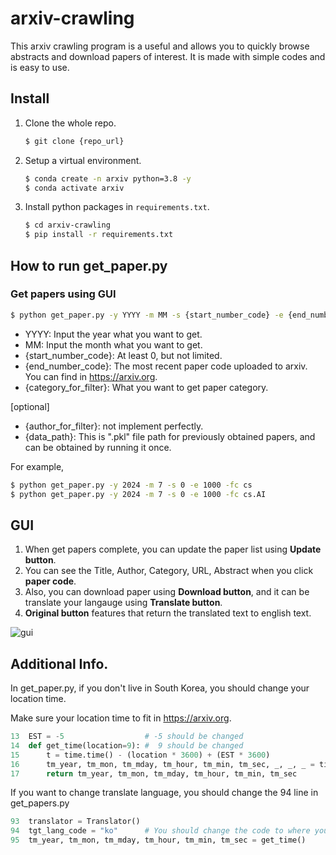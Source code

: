 # arxiv-crawling
This arxiv crawling program is a useful and allows you to quickly browse abstracts and download papers of interest. 
It is made with simple codes and is easy to use.

## Install

1. Clone the whole repo.
    ```bash
    $ git clone {repo_url}
    ```

1. Setup a virtual environment.
    ```bash
    $ conda create -n arxiv python=3.8 -y
    $ conda activate arxiv
    ```

1. Install python packages in `requirements.txt`.
    ```bash
    $ cd arxiv-crawling
    $ pip install -r requirements.txt
    ```

## How to run get_paper.py

### Get papers using GUI
```bash
$ python get_paper.py -y YYYY -m MM -s {start_number_code} -e {end_number_code} -fc {category_for_filter} {optional: -fa {author_for_filter} -p {data_path}}
```

- YYYY: Input the year what you want to get.
- MM: Input the month what you want to get.
- {start_number_code}: At least 0, but not limited.
- {end_number_code}: The most recent paper code uploaded to arxiv. You can find in https://arxiv.org.
- {category_for_filter}: What you want to get paper category.

[optional]
- {author_for_filter}: not implement perfectly.
- {data_path}: This is ".pkl" file path for previously obtained papers, and can be obtained by running it once.


For example, 
```bash
$ python get_paper.py -y 2024 -m 7 -s 0 -e 1000 -fc cs
$ python get_paper.py -y 2024 -m 7 -s 0 -e 1000 -fc cs.AI
```

## GUI
1. When get papers complete, you can update the paper list using **Update button**.
2. You can see the Title, Author, Category, URL, Abstract when you click **paper code**.
3. Also, you can download paper using **Download button**, and it can be translate your langauge using **Translate button**.
4. **Original button** features that return the translated text to english text.

![gui](https://github.com/jinsikbang/arxiv-crawling/assets/110602334/280f7071-67f4-41bd-82d0-45d087509506)

## Additional Info.
In get_paper.py, if you don't live in South Korea, you should change your location time.

Make sure your location time to fit in https://arxiv.org.

``` python
13  EST = -5                  # -5 should be changed
14  def get_time(location=9): #  9 should be changed
15      t = time.time() - (location * 3600) + (EST * 3600)
16      tm_year, tm_mon, tm_mday, tm_hour, tm_min, tm_sec, _, _, _ = time.localtime(t)
17      return tm_year, tm_mon, tm_mday, tm_hour, tm_min, tm_sec
```

If you want to change translate language, you should change the 94 line in get_papers.py
``` python
93  translator = Translator()
94  tgt_lang_code = "ko"      # You should change the code to where you live
95  tm_year, tm_mon, tm_mday, tm_hour, tm_min, tm_sec = get_time()
```

